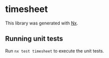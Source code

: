 # timesheet

This library was generated with [Nx](https://nx.dev).

## Running unit tests

Run `nx test timesheet` to execute the unit tests.
